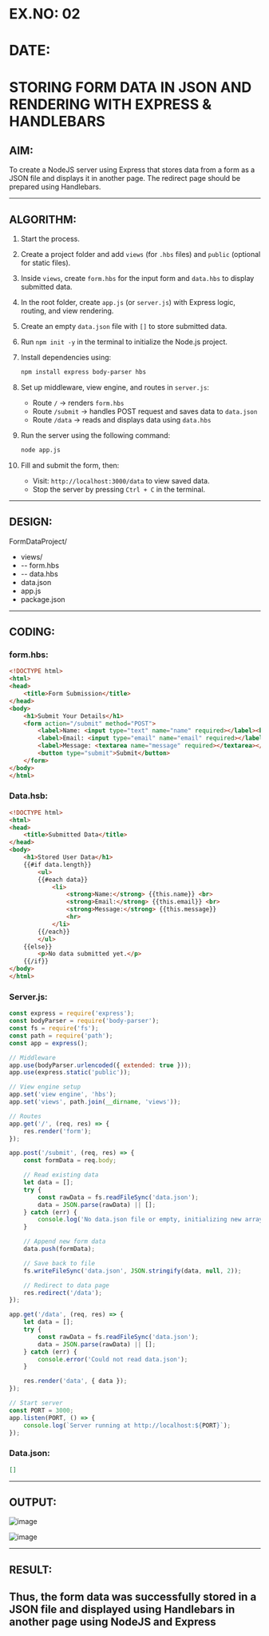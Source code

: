 # EX.NO: 02  
# DATE:  

# STORING FORM DATA IN JSON AND RENDERING WITH EXPRESS & HANDLEBARS

## AIM:  
To create a NodeJS server using Express that stores data from a form as a JSON file and displays it in another page. The redirect page should be prepared using Handlebars.

---

## ALGORITHM:
1. Start the process.  
2. Create a project folder and add `views` (for `.hbs` files) and `public` (optional for static files).  
3. Inside `views`, create `form.hbs` for the input form and `data.hbs` to display submitted data.  
4. In the root folder, create `app.js` (or `server.js`) with Express logic, routing, and view rendering.  
5. Create an empty `data.json` file with `[]` to store submitted data.  
6. Run `npm init -y` in the terminal to initialize the Node.js project.  
7. Install dependencies using:  
   ```bash
   npm install express body-parser hbs

8. Set up middleware, view engine, and routes in `server.js`:
   - Route `/` → renders `form.hbs`
   - Route `/submit` → handles POST request and saves data to `data.json`
   - Route `/data` → reads and displays data using `data.hbs`

9. Run the server using the following command:
   ```bash
   node app.js

10. Fill and submit the form, then:

    - Visit: `http://localhost:3000/data` to view saved data.
    - Stop the server by pressing `Ctrl + C` in the terminal.

---

## DESIGN:

FormDataProject/
- views/
- -- form.hbs
- -- data.hbs
- data.json
- app.js
- package.json

---

## CODING:
### form.hbs:
``` html
<!DOCTYPE html>
<html>
<head>
    <title>Form Submission</title>
</head>
<body>
    <h1>Submit Your Details</h1>
    <form action="/submit" method="POST">
        <label>Name: <input type="text" name="name" required></label><br><br>
        <label>Email: <input type="email" name="email" required></label><br><br>
        <label>Message: <textarea name="message" required></textarea></label><br><br>
        <button type="submit">Submit</button>
    </form>
</body>
</html>

```
### Data.hsb:
``` html
<!DOCTYPE html>
<html>
<head>
    <title>Submitted Data</title>
</head>
<body>
    <h1>Stored User Data</h1>
    {{#if data.length}}
        <ul>
        {{#each data}}
            <li>
                <strong>Name:</strong> {{this.name}} <br>
                <strong>Email:</strong> {{this.email}} <br>
                <strong>Message:</strong> {{this.message}}
                <hr>
            </li>
        {{/each}}
        </ul>
    {{else}}
        <p>No data submitted yet.</p>
    {{/if}}
</body>
</html>
```
### Server.js:
``` js
const express = require('express');
const bodyParser = require('body-parser');
const fs = require('fs');
const path = require('path');
const app = express();

// Middleware
app.use(bodyParser.urlencoded({ extended: true }));
app.use(express.static('public'));

// View engine setup
app.set('view engine', 'hbs');
app.set('views', path.join(__dirname, 'views'));

// Routes
app.get('/', (req, res) => {
    res.render('form');
});

app.post('/submit', (req, res) => {
    const formData = req.body;

    // Read existing data
    let data = [];
    try {
        const rawData = fs.readFileSync('data.json');
        data = JSON.parse(rawData) || [];
    } catch (err) {
        console.log('No data.json file or empty, initializing new array.');
    }

    // Append new form data
    data.push(formData);

    // Save back to file
    fs.writeFileSync('data.json', JSON.stringify(data, null, 2));

    // Redirect to data page
    res.redirect('/data');
});

app.get('/data', (req, res) => {
    let data = [];
    try {
        const rawData = fs.readFileSync('data.json');
        data = JSON.parse(rawData) || [];
    } catch (err) {
        console.error('Could not read data.json');
    }

    res.render('data', { data });
});

// Start server
const PORT = 3000;
app.listen(PORT, () => {
    console.log(`Server running at http://localhost:${PORT}`);
});
```

### Data.json:
``` json
[]
```

---

## OUTPUT:


![image](https://github.com/user-attachments/assets/529e8a06-3309-4d39-93e2-8c4973770bd6)

![image](https://github.com/user-attachments/assets/f11cdf96-77ba-4888-96cd-7b1a12d3ec2c)

---

## RESULT:
Thus, the form data was successfully stored in a JSON file and displayed using Handlebars in another page using NodeJS and Express
---
